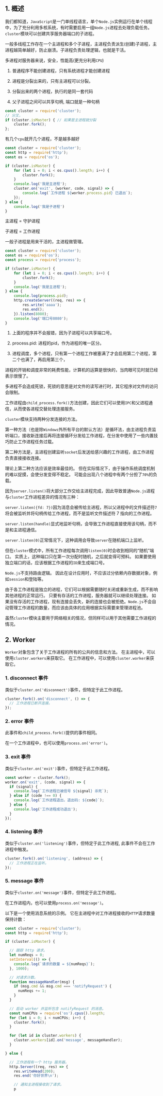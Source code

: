 ## 1. 概述

我们都知道，```JavaScript```是一门单线程语言，单个```Node.js```实例运行在单个线程中，为了充分利用多核系统，有时需要启用一组```Node.js```进程去处理负载任务。```cluster```模块可以创建共享服务器端口的子进程。

一般多线程工作存在一个主进程和多个子进程，主进程负责派生(创建)子进程，主进程越简单越好，防止崩溃。子进程负责处理逻辑，也就是干活。

多进程对服务器来说，安全，性能高(更充分利用```CPU```)

1. 普通程序不能创建进程，只有系统进程才能创建进程

2. 进程是分裂出来的，只有主进程可以分裂。

3. 分裂出来的两个进程，执行的是同一套代码

4. 父子进程之间可以共享句柄, 端口就是一种句柄

```js
const cluster = require('cluster');
// 分叉，
if (cluster.isMaster) { // 如果是主进程就分裂
    cluster.fork();
};
```

有几个```cpu```就开几个进程，不是越多越好

```js
const cluster = require('cluster');
const http = require('http');
const os = require('os');

if (cluster.isMaster) {
    for (let i = 0; i < os.cpus().length; i++) {
        cluster.fork();
    }
    console.log('我是主进程');
    cluster.on('exit', (worker, code, signal) => {
        console.log(`工作进程 ${worker.process.pid} 已退出`);
    });
} else {
    console.log('我是子进程')
}

```

主进程 = 守护进程

子进程 = 工作进程

一般子进程是用来干活的，主进程做管理。

```js
const cluster = require('cluster');
const os = require('os');
const process = require('process');

if (cluster.isMaster) {
    for (let i = 0; i < os.cpus().length; i++) {
        cluster.fork();
    }
    console.log('我是主进程');
} else {
    console.log(process.pid);
    http.createServer((req, res) => {
        res.write('aaaa');
        res.end();
    }).listen(8080);
    console.log('端口号8080');
}

```

1. 上面的程序并不会报错，因为子进程可以共享端口号。

2. process.pid: 进程的pid，作为进程的唯一区分。

4. 进程调度，多个进程，只有第一个进程工作被塞满了才会启用第二个进程，第二个也满了，再启用第三个，

进程的开销和调度非常的耗费性能，计算机的运算是很快的，当肉眼可见时就已经表示很慢了。

多进程不会造成死锁，死锁的意思是对文件的读写进行时，其它程序对文件的访问会限制。

工作进程由```child_process.fork()```方法创建，因此它们可以使用```IPC```和父进程通信，从而使各进程交替处理连接服务。

```cluster```模块支持两种分发连接的方法。

第一种方法（也是除```Windows```外所有平台的默认方法）是循环法，由主进程负责监听端口，接收新连接后再将连接循环分发给工作进程，在分发中使用了一些内置技巧防止工作进程任务过载。

第二种方法是，主进程创建监听```socket```后发送给感兴趣的工作进程，由工作进程负责直接接收连接。

理论上第二种方法应该是效率最佳的。 但在实际情况下，由于操作系统调度机制的难以捉摸，会使分发变得不稳定。 可能会出现八个进程中有两个分担了```70%```的负载。

因为```server.listen()```将大部分工作交给主进程完成，因此导致普通```Node.js```进程与```cluster```工作进程差异的情况有三种：

```server.listen({fd: 7})```因为消息会被传给主进程，所以父进程中的文件描述符```7```将会被监听并将句柄传给工作进程，而不是监听文件描述符 7 指向的工作进程。

```server.listen(handle)```显式地监听句柄，会导致工作进程直接使用该句柄，而不是和主进程通信。

```server.listen(0)```正常情况下，这种调用会导致```server```在随机端口上监听。

但在```cluster```模式中，所有工作进程每次调用```listen(0)```时会收到相同的“随机”端口。 实质上，这种端口只在第一次分配时随机，之后就变得可预料。 如果要使用独立端口的话，应该根据工作进程的```ID```来生成端口号。

```Node.js```不支持路由逻辑。 因此在设计应用时，不应该过分依赖内存数据对象，例如```session```和登陆等。

由于各工作进程是独立的进程，它们可以根据需要随时关闭或重新生成，而不影响其他进程的正常运行。 只要有存活的工作进程，服务器就可以继续处理连接。 如果没有存活的工作进程，现有连接会丢失，新的连接也会被拒绝。```Node.js```不会自动管理工作进程的数量，而应该由具体的应用根据实际需要来管理进程池。

虽然```cluster```模块主要用于网络相关的情况，但同样可以用于其他需要工作进程的情况。

## 2. Worker

```Worker```对象包含了关于工作进程的所有的公共的信息和方法。 在主进程中，可以使用```cluster.workers```来获取它。 在工作进程中，可以使用```cluster.worker```来获取它。

### 1. disconnect 事件

类似于```cluster.on('disconnect')```事件，但特定于此工作进程。

```js
cluster.fork().on('disconnect', () => {
  // 工作进程已断开连接。
});
```

### 2. error 事件

此事件和```child_process.fork()```提供的事件相同。

在一个工作进程中，也可以使用```process.on('error')```。

### 3. exit 事件

类似于```cluster.on('exit')```事件，但特定于此工作进程。

```js
const worker = cluster.fork();
worker.on('exit', (code, signal) => {
  if (signal) {
    console.log(`工作进程已被信号 ${signal} 杀死`);
  } else if (code !== 0) {
    console.log(`工作进程退出，退出码: ${code}`);
  } else {
    console.log('工作进程成功退出');
  }
});
```

### 4. listening 事件

类似于```cluster.on('listening')```事件，但特定于此工作进程, 此事件不会在工作进程中触发。

```js
cluster.fork().on('listening', (address) => {
  // 工作进程正在监听。
});
```

### 5. message 事件

类似于```cluster.on('message')```事件，但特定于此工作进程。

在工作进程内，也可以使用```process.on('message')```。

以下是一个使用消息系统的示例。 它在主进程中对工作进程接收的```HTTP```请求数量保持计数：

```js
const cluster = require('cluster');
const http = require('http');

if (cluster.isMaster) {

  // 跟踪 http 请求。
  let numReqs = 0;
  setInterval(() => {
    console.log(`请求的数量 = ${numReqs}`);
  }, 1000);

  // 对请求计数。
  function messageHandler(msg) {
    if (msg.cmd && msg.cmd === 'notifyRequest') {
      numReqs += 1;
    }
  }

  // 启动 worker 并监听包含 notifyRequest 的消息。
  const numCPUs = require('os').cpus().length;
  for (let i = 0; i < numCPUs; i++) {
    cluster.fork();
  }

  for (let id in cluster.workers) {
    cluster.workers[id].on('message', messageHandler);
  }

} else {

  // 工作进程有一个 http 服务器。
  http.Server((req, res) => {
    res.writeHead(200);
    res.end('你好世界\n');

    // 通知主进程接收到了请求。
    p